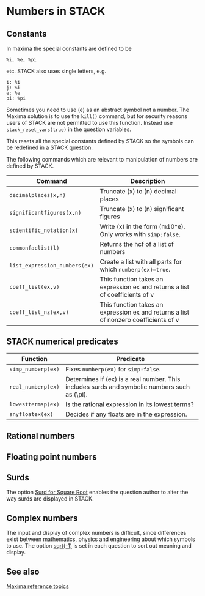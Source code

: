 # Numbers in STACK #

## Constants ##

In maxima the special constants are defined to be
	
	%i, %e, %pi

etc.   STACK also uses single letters, e.g. 
	
	i: %i
	j: %i
	e: %e
	pi: %pi

Sometimes you need to use \(e\) as an abstract symbol not a number. 
The Maxima solution is to use the `kill()` command, but for security reasons users of STACK are not permitted to use this function.
Instead use `stack_reset_vars(true)` in the question variables.

This resets all the special constants defined by STACK so the symbols can be redefined in a STACK question.

The following commands which are relevant to manipulation of numbers are defined by STACK.

| Command                         | Description                                                                                                                                                                                                                                                                                                                                                         
| ------------------------------- | ---------------------------------------------------------------------------------------------------------------------------------------------------------------------------------------------------------------------------------------------------------------------------------------------------------------------------------------------
| `decimalplaces(x,n)`            | Truncate \(x\) to \(n\) decimal places                                                                                                                                                                                                                                                                                                                       
| `significantfigures(x,n)`       | Truncate \(x\) to \(n\) significant figures                                                                                                                                                                                                                                                                                                                  
| `scientific_notation(x)`        | Write \(x\) in the form \(m10^e\).   Only works with `simp:false`.                                                                                                                                                                                                                                                                                                                        
| `commonfaclist(l)`              | Returns the hcf of a list of numbers                                                                                                                                                                                                                                                                                                                     
| `list_expression_numbers(ex)`   | Create a list with all parts for which `numberp(ex)=true`.                                                                                                                                                                                                                                                                                        
| `coeff_list(ex,v)`              | This function takes an expression ex and returns a list of coefficients of v                                                                                                                                                                                                                                                                             
| `coeff_list_nz(ex,v)`           | This function takes an expression ex and returns a list of nonzero coefficients of v                                                                                                                                                                                                                                                                     

## STACK numerical predicates ## 

| Function                  | Predicate                                                                                                                                                                                                     
| ------------------------- | ---------------------------------------------------------------------------------------------------------------------------------------------------------------------------------------------------- 
| `simp_numberp(ex)`        | Fixes `numberp(ex)` for `simp:false`.  
| `real_numberp(ex)`        | Determines if \(ex\) is a real number.  This includes surds and symbolic numbers such as \(\pi\).                                                                                                                                                                 
| `lowesttermsp(ex)`        | Is the rational expression in its lowest terms?                                                                                                                                                      
| `anyfloatex(ex)`          | Decides if any floats are in the expression.                                                                                                                                                         


## Rational numbers ##

## Floating point numbers ##

## Surds ##

The option [Surd for Square Root](../Authoring/Options.md#surd) enables the question author to alter the way surds are displayed in STACK.


## Complex numbers ##

The input and display of complex numbers is difficult, since differences exist between mathematics, physics and engineering about which symbols to use. 
The option [sqrt(-1)](../Authoring/Options.md#sqrt_minus_one) is set in each question to sort out meaning and display.

## See also

[Maxima reference topics](index.md#reference)
